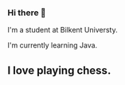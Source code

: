 ### Hi there 👋
I'm a student at Bilkent Universty.

I'm currently learning Java.

I love playing chess.
- 


<!--
**35furkan/35furkan** is a ✨ _special_ ✨ repository because its `README.md` (this file) appears on your GitHub profile.

Here are some ideas to get you started:
king on ...
- 🌱 I’m currently learning ...
- 👯 I’m looking to collaborate on ...
- 🤔 I’m looking for help with ...
- 💬 Ask me about ...
- 📫 How to reach me: ...
- 😄 Pronouns: ...
- ⚡ Fun fact: ...
-->
